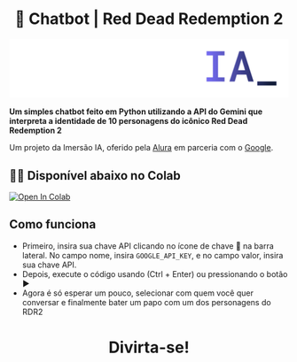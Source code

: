 <h1 align="center"> 🤖 Chatbot | Red Dead Redemption 2 </h1>

![Logo Imersão IA](https://raw.githubusercontent.com/DavidRBz/RDR2-Chatbot/main/Logo%20Imersao%20IA.webp)


**Um simples chatbot feito em Python utilizando a API do Gemini que interpreta a identidade de 10 personagens do icônico Red Dead Redemption 2**

Um projeto da Imersão IA, oferido pela [Alura](https://www.alura.com.br/) em parceria com o [Google](https://www.google.com.br/).

## 👨‍💻 Disponível abaixo no Colab
<a target="_blank" href="https://colab.research.google.com/github/https://colab.research.google.com/github/DavidRBz/RDR2-Chatbot/blob/main/Chatbot_RDR2.ipynb">
  <img src="https://colab.research.google.com/assets/colab-badge.svg" alt="Open In Colab"/>
</a>

## Como funciona

- Primeiro, insira sua chave API clicando no ícone de chave 🔑 na barra lateral. No campo nome, insira `GOOGLE_API_KEY`, e no campo valor, insira sua chave API.
- Depois, execute o código usando (Ctrl + Enter) ou pressionando o botão ▶
- Agora é só esperar um pouco, selecionar com quem você quer conversar e finalmente bater um papo com um dos personagens do RDR2

<h1 align="center"> Divirta-se! </h1>
